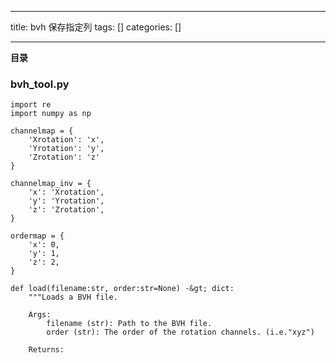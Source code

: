 
--- 
title:  bvh 保存指定列 
tags: []
categories: [] 

---
**目录**







### bvh_tool.py

```
import re
import numpy as np

channelmap = {
    'Xrotation': 'x',
    'Yrotation': 'y',
    'Zrotation': 'z'
}

channelmap_inv = {
    'x': 'Xrotation',
    'y': 'Yrotation',
    'z': 'Zrotation',
}

ordermap = {
    'x': 0,
    'y': 1,
    'z': 2,
}

def load(filename:str, order:str=None) -&gt; dict:
    """Loads a BVH file.
    
    Args:
        filename (str): Path to the BVH file.
        order (str): The order of the rotation channels. (i.e."xyz")
    
    Returns:
       
```
